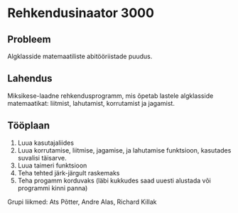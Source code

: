 # Rehkendusinaator 3000

## Probleem
Algklasside matemaatiliste abitööriistade puudus.
## Lahendus
Miksikese-laadne rehkendusprogramm, mis õpetab lastele algklasside matemaatikat: liitmist, lahutamist, korrutamist ja jagamist.
## Tööplaan
1. Luua kasutajaliides
2. Luua korrutamise, liitmise, jagamise, ja lahutamise funktsioon, kasutades suvalisi täisarve.
3. Luua taimeri funktsioon
4. Teha tehted järk-järgult raskemaks
5. Teha progamm korduvaks (läbi kukkudes saad uuesti alustada või programmi kinni panna)

Grupi liikmed: Ats Põtter, Andre Alas, Richard Killak

